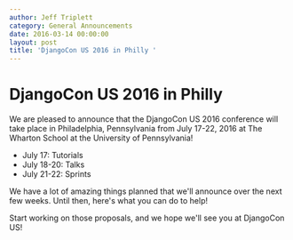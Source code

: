 ```yaml
---
author: Jeff Triplett
category: General Announcements
date: 2016-03-14 00:00:00
layout: post
title: 'DjangoCon US 2016 in Philly '
---
```


# DjangoCon US 2016 in Philly

We are pleased to announce that the DjangoCon US 2016 conference will take
place in Philadelphia, Pennsylvania from July 17-22, 2016 at The Wharton
School at the University of Pennsylvania!

  * July 17: Tutorials
  * July 18-20: Talks
  * July 21-22: Sprints

We have a lot of amazing things planned that we'll announce over the next few
weeks. Until then, here's what you can do to help!

Start working on those proposals, and we hope we'll see you at DjangoCon US!
